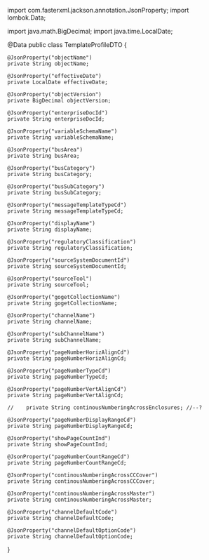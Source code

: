 

import com.fasterxml.jackson.annotation.JsonProperty;
import lombok.Data;

import java.math.BigDecimal;
import java.time.LocalDate;

@Data
public class TemplateProfileDTO {

    @JsonProperty("objectName")
    private String objectName;

    @JsonProperty("effectiveDate")
    private LocalDate effectiveDate;

    @JsonProperty("objectVersion")
    private BigDecimal objectVersion;

    @JsonProperty("enterpriseDocId")
    private String enterpriseDocId;

    @JsonProperty("variableSchemaName")
    private String variableSchemaName;

    @JsonProperty("busArea")
    private String busArea;

    @JsonProperty("busCategory")
    private String busCategory;

    @JsonProperty("busSubCategory")
    private String busSubCategory;

    @JsonProperty("messageTemplateTypeCd")
    private String messageTemplateTypeCd;

    @JsonProperty("displayName")
    private String displayName;

    @JsonProperty("regulatoryClassification")
    private String regulatoryClassification;

    @JsonProperty("sourceSystemDocumentId")
    private String sourceSystemDocumentId;

    @JsonProperty("sourceTool")
    private String sourceTool;

    @JsonProperty("gogetCollectionName")
    private String gogetCollectionName;

    @JsonProperty("channelName")
    private String channelName;

    @JsonProperty("subChannelName")
    private String subChannelName;

    @JsonProperty("pageNumberHorizAlignCd")
    private String pageNumberHorizAlignCd;

    @JsonProperty("pageNumberTypeCd")
    private String pageNumberTypeCd;

    @JsonProperty("pageNumberVertAlignCd")
    private String pageNumberVertAlignCd;

    //    private String continousNumberingAcrossEnclosures; //--?

    @JsonProperty("pageNumberDisplayRangeCd")
    private String pageNumberDisplayRangeCd;

    @JsonProperty("showPageCountInd")
    private String showPageCountInd;

    @JsonProperty("pageNumberCountRangeCd")
    private String pageNumberCountRangeCd;

    @JsonProperty("continousNumberingAcrossCCCover")
    private String continousNumberingAcrossCCCover;

    @JsonProperty("continousNumberingAcrossMaster")
    private String continousNumberingAcrossMaster;

    @JsonProperty("channelDefaultCode")
    private String channelDefaultCode;

    @JsonProperty("channelDefaultOptionCode")
    private String channelDefaultOptionCode;
}
